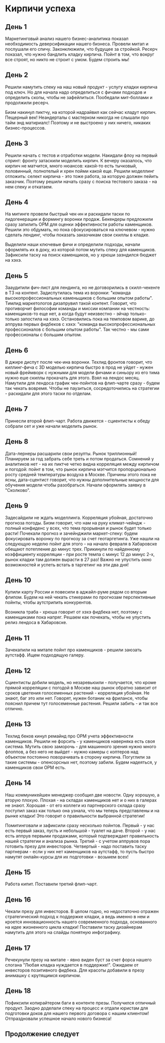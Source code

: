 # Кирпичи успеха

## День 1

Маркетинговый анализ нашего бизнес-аналитика показал необходимость деверсификации нашего бизнеса. Провели митап и послушали его спичу. Законклюжили, что будущее за стройкой. Ресерч показал, что нужно бандлить кладку кирпича. Пойнт в том, что вокруг все строят, но никто не строит с умом. Будем строить мы!

## День 2

Решили намутить спеку на наш новый продукт - услугу кладки кирпича под ключ. Но для начала надо определиться с фичами подходов и определить скопы, чтобы не зафейлиться. Пообедали мит-боллами и продолжили ресерч. 

Биэм накинул пиктчу, на которой надрайвил как сейчас кладут кирпич. Пещерный век! Неандерталы с мастерком никогда не слышали про тайм энд матириалс! Поэтому и не выстроено у них ничего, никаких бизнес-процессов. 

## День 3

Решили начать с тестов и отработки модели. Накидали флоу на первый спринт: фронту затаскили моделить кирпич. К вечеру оказалось, что кирпич не матчится, много нюансов: какой-то есть тычковый, половинный, полнотелый и хрен пойми какой еще. Решили моделлинг отложить: селект кирпича - это тоже работа, за которую должен пейить заказчик. Поэтому решили начать сразу с поиска тестового заказа - на нем спеку и откатаем.

## День 4

На митинге провели быстрый чек-ин и раскидали таски по лидогенерации и формингу воронки продаж. Бекендеры предложили сразу запилить ОРМ для оценки эффективности работы каменщиков. Решили это обдумать, но пока сфокусироваться на ключевом - нужно сделать лендинг, чтобы показать заказчикам свои скиллы в кладке. 

Выделили наши ключевые фичи и определили подходы, начали оформлять их в доку, из которой потом мутить спеку для каменщиков. Зафиксили таску на поиск каменщиков, но у хрюши заэндился бюджет на хэхэ. 

## День 5

Зааудитили фич-лист для лендинга, но не договорились в скилл-чекенге в ТЗ на контент. Задиспутилась тема из воронки: "команда высокопрофессиональных каменьщиков с большим опытом работы". Тимлид маркетологов дизапрувил такой контент. Говорит, что противорчит философии команды и миссии компании на честность: каменщиков-то еще нет, а когда будут неизвестно - эйчар только-только запостила на хэхэ. Остановились пока на темповом варике, до аппрува первых фидбеков с хэхэ: "команда высокопрофессиональных профессионалов с большим опытом работы". Так честно - мы сами профессионалы с большим опытом. 

## День 6

В джире диспут после чек-ина воронки. Техлид фронтов говорит, что киллинг-фича с 3D моделью кирпича быстро в прод не уйдет - нужен новый фреймворк с нужными для модели фичами и синьору из его тима нужно еше скиллы прокачать для этого. Взял на лендос месяц. Намутили для лендоса график чек-пойнтов на флип-чарте сразу - будем так чекать вовремя. Чтобы не паузиться, сосредоточились на стратегии - раскидали для этого таски по отделам. 

## День 7

Принесли второй флип-чарт. Работа движется - сциентисты к обеду собрали сет и уже начали моделить рынок. 

## День 8

Дата-лернеры расшарили свои резулты. Рынок триллионный! Планируем за год забрать себе треть и потом продаться. Сомнений у аналитиков нет - на их пиктче четко видна корреляция между кирпичом и погодой: пойнт в том, что рынок кирпича мэтчится пропорционально росту средней температуры воздуха в Москве. Причины этого пока не ясны, дата-сцентист говорит, что нужны дополнительные мощности для обучения модели чтобы разобраться. Начали оформлять заявку в "Сколково". 

## День 9

Задесайдили не ждать моделлинга. Корреляция убойная, достаточно прогноза погоды. Биэм говорит, что нам на руку климат-чейндж - полный конфиденс у всех, что тема прорывная и рынок будет только расти! Почекали прогноз и зачейнджили маркет-спеку: будем фокусировать воронку по прогнозу за счет геотаргетинга. Уже нашли на следующую неделю пойнт для этого - на начало февраля в Хабаровске обещают потепление до минус трех. Прикинули по найденному коэффициенту корреляции - при росте темпа с минус 12 до минус 2-х, рынок кладки там должен вырасти в 27 раз! Важно не упустить окно возможностей и успеть встать в таргетинг на эти два дня!

## День 10

Купили карту России и повесили в аджайл-руме рядом со вторым флипом. Будем на ней чекать стикерами по прогнозам перспективные пойнты, чтобы аутстрипить конкурентов. 

Возникла траба - хрюша говорит от хэхэ фидбека нет, поэтому с каменщиками пока напряг. Решаем как почекать, чтобы не упустить релиз лендоса в Хабаровске.

## День 11

Зачекапили на митапе пойнт про каменщиков - решили заюзать аутстафф. Ищем подходящую галеру. 

## День 12

Сциентисты добили модель, но незаревьюили - получается, что кроме прямой корреляции с погодой в Москве наш рынок обратно зависит от сроков цветения голосеменных растений - корреляция убойная. Не знают, баг это или нет. Говорят, нужен ботаник на фрилансе, чтобы пояснил причем тут голосеменные растения. Решили забить - и так все отлично. 

## День 13

Техлид беков кинул ремайнд про ОРМ учета эффективности каменщиков. Решили не форсить - у каменщиков наверняка есть своя система. Мутить свою заморочь - для машинного зрения нужно много флоппов, а без него не выйдет - нужно камеры с коптеров над объектом постоянно поворачивать в сторону кирпича. Погуглили за такие системы - опенсорсных нет, поэтому забили. Будем надеяться, у каменщиков свои ОРМ есть. 

## День 14

Наш коммуникейшен менеджер сообщил две новости. Одну хорошую, а вторую плохую. Плохая - на складах каменщиков нет и о них в галерах не знают. Хорошая - от его коллеги из партнерского склада сразу поступил заказ как только она узнала, что мы теперь представлены и на рынке кладки! Это говорит о правильности выбранной стратегии! 

Помитинговали и зафиксили сразу несколько пойнтов. Первый - у нас есть первый заказ, пусть и небольшой - туалет на даче. Второй - у нас есть аппрув первыми продажами, который подтверждает правильность нашей стратегии и анализа рынка. Третий - с учетом аппрувов пора готовить презу для инвесторов. Четвертый - надо поставить таску партнерам - если у них нет каменщиков на аутстафф, то пусть быстро намутят онлайн-курсы для их подготовки - возьмем всех!

## День 15

Работа кипит. Поставили третий флип-чарт. 

## День 16

Чекали презу для инвесторов. В целом годно, но недостаточно отражен стратегический подход к поддержке кладки, а ведь именно в нем и кроется инновационность нашего современного подхода, основанного на идее жизненного цикла кладки! Поставили таску дизайнерам намутить для этого на слайды понятную инфографику.

## День 17

Речекунули презу на митапе - явно виден буст за счет форса нашего слогана "Любая кладка нуждается в поддержке!". Ожидаем от инвесторов позитивного фидбека. Для красоты добавили в презу анимашку с крутящимся кирпичом. 

## День 18

Пофиксили копирайтером баги в контенте презы. Получился отличный продукт. Заодно доделали спеку на процесс и отдали юристам для подготовки доков для нашего первого договора с нашим клиентом! Отпраздновали успешное начало нового бизнеса!

## Продолжение следует
